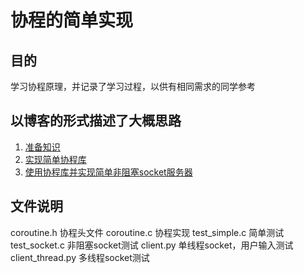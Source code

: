 # 协程的简单实现
## 目的
学习协程原理，并记录了学习过程，以供有相同需求的同学参考
## 以博客的形式描述了大概思路
1. [准备知识](doc/ucontext_coroutine1.md)
2. [实现简单协程库](doc/ucontext_coroutine2.md)
3. [使用协程库并实现简单非阻塞socket服务器](doc/ucontext_coroutine2.md)
## 文件说明
coroutine.h  协程头文件
coroutine.c  协程实现
test_simple.c 简单测试
test_socket.c 非阻塞socket测试
client.py 单线程socket，用户输入测试
client_thread.py 多线程socket测试